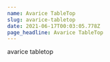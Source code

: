 ```yaml
---
name: Avarice TableTop
slug: avarice-tabletop
date: 2021-06-17T00:03:05.778Z
page_headline: Avarice TableTop
---
```


avarice tabletop
